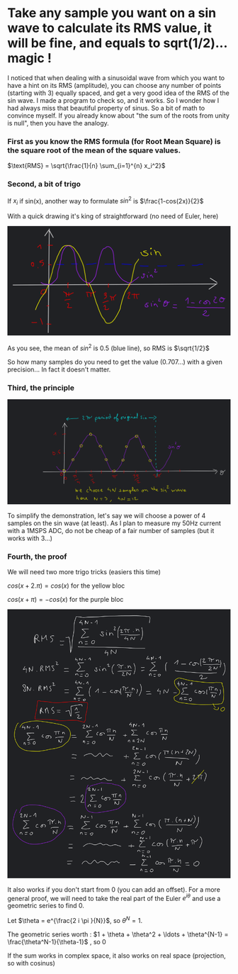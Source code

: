 # Take any sample you want on a sin wave to calculate its RMS value, it will be fine, and equals to sqrt(1/2)... magic !

I noticed that when dealing with a sinusoidal wave from which you want to have a hint on its RMS (amplitude), you can choose any number of points (starting with 3) equally spaced, and get a very good idea of the RMS of the sin wave. I made a program to check so, and it works. So I wonder how I had always miss that beautiful property of sinus. So a bit of math to convince myself. If you already know about "the sum of the roots from unity is null", then you have the analogy.

### First as you know the RMS formula (for Root Mean Square) is the square root of the mean of the square values.

$\text{RMS} = \sqrt{\frac{1}{n} \sum_{i=1}^{n} x_i^2}$

### Second, a bit of trigo

If $x_i$ if sin(x), another way to formulate $sin^2$ is $\frac{1-cos(2x)}{2}$

With a quick drawing it's king of straightforward (no need of Euler, here)

![sin2](./sin2.svg)

As you see, the mean of $sin^2$ is 0.5 (blue line), so RMS is $\sqrt{1/2}$

So how many samples do you need to get the value (0.707...) with a given precision... In fact it doesn't matter.

### Third, the principle

![4n](./4n.svg)

To simplify the demonstration, let's say we will choose a power of 4 samples on the sin wave (at least). As I plan to measure my 50Hz current with a 1MSPS ADC, do not be cheap of a fair number of samples (but it works with 3...)

### Fourth, the proof

We will need two more trigo tricks (easiers this time)

$cos(x+2.\pi) = cos(x)$ for the yellow bloc

$cos(x+\pi) = -cos(x)$ for the purple bloc

![rms](./rms_sq_half.svg)

It also works if you don't start from 0 (you can add an offset). For a more general proof, we will need to take the real part of the Euler $e^{i\theta}$ and use a geometric series to find 0.


Let $\theta = e^{\frac{2 i \pi }{N}}$, so $\theta^N = 1$.

The geometric series worth : $1 + \theta + \theta^2 + \ldots + \theta^{N-1} = \frac{\theta^N-1}{\theta-1}$ , so 0

If the sum works in complex space, it also works on real space (projection, so with cosinus)